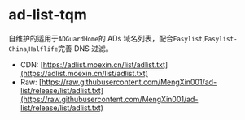 # ad-list-tqm

自维护的适用于`ADGuardHome`的 ADs 域名列表，配合`Easylist`,`Easylist-China`,`Halflife`完善 DNS 过滤。

- CDN: [https://adlist.moexin.cn/list/adlist.txt](https://adlist.moexin.cn/list/adlist.txt)
- Raw: [https://raw.githubusercontent.com/MengXin001/ad-list/release/list/adlist.txt](https://raw.githubusercontent.com/MengXin001/ad-list/release/list/adlist.txt)
